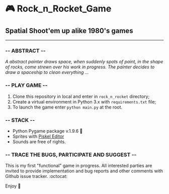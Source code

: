 # :video_game: Rock_n_Rocket_Game
## Spatial Shoot'em up alike 1980's games
-----------------------

###  -- ABSTRACT --
*A abstract painter draws space, when suddenly spots of paint,
in the shape of rocks, come strewn over his work in progress.
The painter decides to draw a spaceship to clean everything ...*

###  -- PLAY GAME --

1. Clone this repository in local and enter in `rock_n_rocket` directory;
2. Create a virtual environment in Python 3.x with `requirements.txt` file;
3. To launch the game enter `python main.py` at the root. 

### -- STACK --

- Python Pygame package v.1.9.6 :snake:
- Sprites with [Piskel Editor](https://www.piskelapp.com)
- Sounds are free of rights.

###  -- TRACE THE BUGS, PARTICIPATE AND SUGGEST --

This is my first "functional" game in progress. All interested parties are invited to provide implementation and bug reports and other comments with Github issue tracker. :octocat:

Enjoy :rocket:
